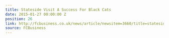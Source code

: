 ```yaml
---
title: Stateside Visit A Success For Black Cats
date: 2015-01-27 00:00:00 Z
position: 26
link: http://fcbusiness.co.uk/news/article/newsitem=3660/title=stateside+visit+a+success+for+black+cats
source: FCBusiness
---
```


